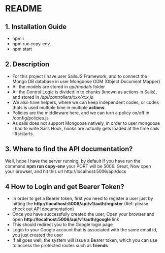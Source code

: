 # README


## 1. Installation Guide
- npm i
- npm run copy-env
- npm start

## 2. Description
- For this project I have user SailsJS Framework, and to connect the Mongo DB database in user Mongoose ODM (Object Document Mapper)
- All the models are stored in *api/models* folder
- All the Control Logic is divided in to chunks (known as actions in Sails), and stored in */api/controllers/xxx/xxx.js*
- We also have helpers, where we can keep independent codes, or codes thats is used multiple time in multiple **actions**
- Policies are the middleware here, and we can turn a policy on/off in /config/policies.js
- As sails does not support Mongoose natively, in order to user mongoose I had to write Sails Hook, hooks are actually gets loaded at the time sails lifts/starts.

## 3. Where to find the API documentation?
Well, hope I have the server running, by default if you have run the command **npm run copy-env** your PORT will be 5006. 
Great, Now open your browser, and hit this url http://localhost:5006/api/docs

## 4 How to Login and get Bearer Token?
- In order to get a Bearer token, first you need to register a user just by hitting the **http://localhost:5006/api/v1/auth/register** (Ref: please check out API documentation)
- Once you have successfully created the user, Open your browser and open **http://localhost:5006/api/v1/auth/google** link
- This should redirect you to the Google login page
- Login to your Google account that is associated with the same email id, you just created the user
- If all goes well, the system will issue a Bearer token, which you can use to access the protected routes such as **friends**
